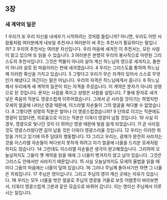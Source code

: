 ## 3장
### 새 계약의 일꾼
1 우리가 또 우리 자신을 내세우기 시작하려는 것처럼 들립니까? 아니면, 우리도 어떤 사람들처럼 여러분에게 내보일 추천서나 여러분이 써 주는 추천서가 필요하다는 말입니까?
2 우리의 추천서는 여러분 자신입니다. 우리 마음에 새겨진 이 추천서는, 모든 사람이 알고 있으며 또 읽을 수 있습니다.
3 여러분은 분명히 우리의 봉사직으로 마련된 그리스도의 추천서입니다. 그것은 먹물이 아니라 살아 계신 하느님의 영으로 새겨지고, 돌판이 아니라 살로 된 마음이라는 판에 새겨졌습니다.
4 우리는 그리스도를 통하여 하느님께 이러한 확신을 가지고 있습니다.
5 그렇다고 우리가 무슨 자격이 있어서 스스로 무엇인가 해냈다고 여긴다는 말은 아닙니다. 우리의 자격은 하느님에게서 옵니다.
6 하느님께서 우리에게 새 계약의 일꾼이 되는 자격을 주셨습니다. 이 계약은 문자가 아니라 성령으로 된 것입니다. 문자는 사람을 죽이고 성령은 사람을 살립니다.
7 돌에 문자로 새겨 넣은 죽음의 직분도 영광스럽게 이루어졌습니다. 그래서 곧 사라질 것이기는 하였지만 모세의 얼굴에 나타난 영광 때문에, 이스라엘 자손들이 그의 얼굴을 쳐다볼 수 없었습니다.
8 그렇다면 성령의 직분은 얼마나 더 영광스럽겠습니까?
9 단죄로 이끄는 직분에도 영광이 있었다면, 의로움으로 이끄는 직분은 더욱더 영광이 넘칠 것입니다.
10 사실 이 경우, 영광으로 빛나던 것이 더 뛰어난 영광 때문에 빛을 잃게 되었습니다.
11 곧 사라질 것도 영광스러웠다면 길이 남을 것은 더욱더 영광스러울 것입니다.
12 우리는 이러한 희망을 가지고 있기에 아주 담대히 행동합니다.
13 그리고 우리는, 광채가 완전히 사라지는 것을 이스라엘 자손들이 쳐다보지 못하게 하려고 자기 얼굴에 너울을 드리운 모세처럼 하지도 않습니다.
14 그런데도 이스라엘 자손들은 생각이 완고해졌습니다. 그리하여 오늘날까지도 그들이 옛 계약을 읽을 때에 그 너울이 벗겨지지 않고 남아 있습니다. 그것은 그리스도 안에서만 사라지기 때문입니다.
15 사실 오늘날까지도 모세의 율법을 읽을 때마다 그들의 마음에는 너울이 덮여 있습니다.
16 그러나 주님께 돌아서기만 하면 그 너울은 치워집니다.
17 주님은 영이십니다. 그리고 주님의 영이 계신 곳에는 자유가 있습니다.
18 우리는 모두 너울을 벗은 얼굴로 주님의 영광을 거울로 보듯 어렴풋이 바라보면서, 더욱더 영광스럽게 그분과 같은 모습으로 바뀌어 갑니다. 이는 영이신 주님께서 이루시는 일입니다.
